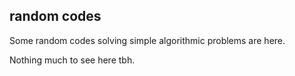 ## random codes
Some random codes solving simple algorithmic problems are here.

Nothing much to see here tbh.
